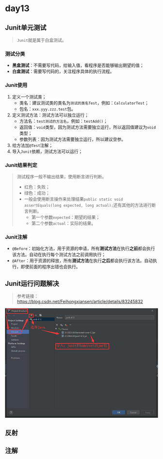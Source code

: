 # day13

## Junit单元测试

> `Junit`就是属于白盒测试。

### 测试分类

* **黑盒测试**：不需要写代码，给输入值，看程序是否能够输出期望的值；
* **白盒测试**：需要写代码的，关注程序具体的执行流程。

### Junit使用

1. 定义一个测试类；
   * 类名：建议测试类的类名为`测试的类名Test`，例如：`CalculatorTest`；
   * 包名：`xxx.yyy.zzz.test`包。
2. 定义测试方法：测试方法可以独立运行；
   * 方法名：`test测试的方法名`，例如：`testAdd()`；
   * 返回值：`void`类型，因为测试方法需要独立运行，所以返回值建议为`void`类型；
   * 参数列表：因为测试方法需要独立运行，所以建议空参。
3. 给方法加`@Test`注解；
4. 导入`Junit`依赖，测试方法可以运行；

### Junit结果判定

> 测试程序一般不输出结果，使用断言进行判断。
>
> * 红色：失败；
> * 绿色：成功；
> * 一般会使用断言操作来处理结果`public static void assertEquals(long expected, long actual);`还有其他的方法进行断言判断。
>   * 第一个参数`expected`：期望的结果；
>   * 第二个参数`actual`：实际的结果。

### Junit注解

* `@Before`：初始化方法，用于资源的申请，所有**测试方法**在执行**之前**都会执行该方法。自动在执行每个测试方法之前调用执行；
* `@After`：用于资源的释放，所有**测试方法**在执行**之后**都会执行该方法。自动执行，即使前面的程序出错也会执行。

## Junit运行问题解决

> 参考链接：https://blog.csdn.net/Feihongxiansen/article/details/83245832

![Junit运行问题解决](./Picture/01_Junit设置.png)

## 反射

## 注解